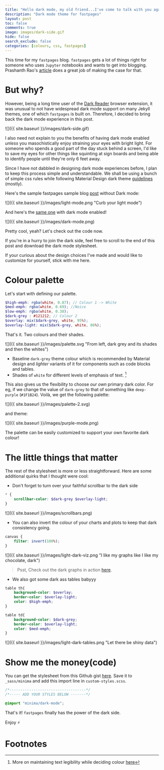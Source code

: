 ```yaml
---
title: "Hello dark mode, my old friend...I've come to talk with you again"
description: "Dark mode theme for fastpages"
layout: post
toc: false
comments: true
image: images/dark-side.gif
hide: false
search_exclude: false
categories: [colours, css, fastpages]
---
```



This time for my `fastpages` blog. `fastpages` gets a lot of things right for someone who uses `Jupyter` notebooks and wants to get into blogging. Prashanth Rao's [article](https://prrao87.github.io/blog/blogging-for-data-scientists/) does a great job of making the case for that.

# But why?

However, being a long time user of the [Dark Reader](https://darkreader.org/) browser extension, it was unusual to not have widespread dark mode support on many Jekyll themes, one of which `fastpages` is built on. Therefore, I decided to bring back the dark mode experience in this post.

![]({{ site.baseurl }}/images/dark-side.gif)

I also need not explain to you the benefits of having dark mode enabled *unless* you masochistically enjoy straining your eyes with bright light. For someone who spends a good part of the day stuck behind a screen, I'd like to save my eyes for other things like squinting at sign boards and being able to identify people until they're only 6 feet away.

Since I have not dabbled in designing dark mode experiences before, I plan to keep this process simple and understandable. We shall be using a bunch of simple css rules while following Material Design dark theme [guidelines](https://material.io/design/color/dark-theme.html) (mostly).

Here's the sample fastpages sample blog [post](https://fastpages.fast.ai/jupyter/2020/02/20/test.html) without Dark mode: 

![]({{ site.baseurl }}/images/light-mode.png "Curb your light mode")

And here's the [same one](http://prudhvirampey.com/new_blog/jupyter/2020/02/20/test.html) with dark mode enabled!

![]({{ site.baseurl }}/images/dark-mode.png)

Pretty cool, yeah? Let's check out the code now.

If you're in a hurry to join the dark side, feel free to scroll to the end of this post and download the dark mode stylesheet.

If your curious about the design choices I've made and would like to customize for yourself, stick with me here.

# Colour palette

Let's start with defining our palette.

```scss
$high-emph: rgba(white, 0.87); // Colour 1 -> White
$med-emph: rgba(white, 0.69); //Noice
$low-emph: rgba(white, 0.38);
$dark-grey : #121212; // Colour 2
$overlay: mix($dark-grey, white, 95%);
$overlay-light: mix($dark-grey, white, 86%);
```

That's it. Two colours and their shades.

![]({{ site.baseurl }}/images/palette.svg "From left, dark grey and its shades and then the whites")

- Baseline `dark-grey` theme colour which is recommended by Material design and *lighter* variants of it for components such as code blocks and tables.
- Shades of `white` for different levels of emphasis of text. [^1]

This also gives us the flexibility to choose *our own* primary dark color. For eg, if we change the value of `dark-grey` to that of something like `deep-purple` (`#1F1B24`). Voilà, we get the following palette:

![]({{ site.baseurl }}/images/palette-2.svg)

and theme:

![]({{ site.baseurl }}/images/purple-mode.png)

The palette can be easily customized to support your own favorite dark colour!

# The little things that matter

The rest of the stylesheet is more or less straightforward. Here are some additional quirks that I thought were cool:

- Don't forget to turn over your faithful scrollbar to the dark side  
  
```scss
* {
    scrollbar-color: $dark-grey $overlay-light;
}
```


![]({{ site.baseurl }}/images/scrollbars.png)


- You can also invert the colour of your charts and plots to keep that dark consistency going.  
  
```scss
canvas {
    filter: invert(100%);
}
```

![]({{ site.baseurl }}/images/light-dark-viz.png "I like my graphs like I like my chocolate, dark")

> Psst, Check out the dark graphs in action [here](http://prudhvirampey.com/new_blog/jupyter/2020/02/20/test.html#Example-1:-DropDown).


- We also got some dark ass tables babyyy  

```scss
table th{
    background-color: $overlay;
    border-color: $overlay-light;
    color: $high-emph;
}

table td{
    background-color: $dark-grey;
    border-color: $overlay-light;
    color: $med-emph;
}
```

![]({{ site.baseurl }}/images/light-dark-tables.png "Let there be shiny data")


# Show me the money(code)

You can get the stylesheet from this Github gist [here](https://gist.github.com/prampey/aac8f8436827ea09f53a67873142706c). Save it to `_sass/minima` and add this import line in `custom-styles.scss`.

```scss
/*-----------------------------------*/
/*----- ADD YOUR STYLES BELOW -------*/

@import "minima/dark-mode";
```

That's it! `fastpages` finally has the power of the dark side.

Enjoy ⚡

# Footnotes

[^1]: More on maintaining text legibility while deciding colour [here](https://material.io/design/color/text-legibility.html#legibility-standards)
